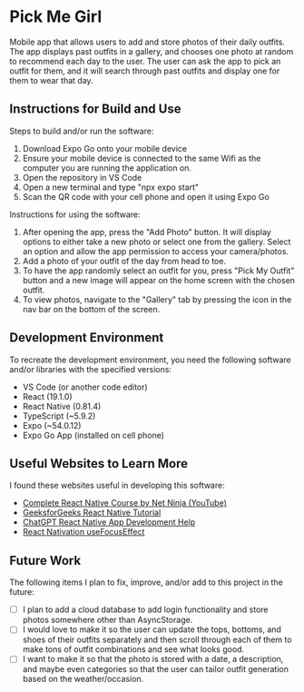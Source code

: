 # Pick Me Girl

Mobile app that allows users to add and store photos of their daily outfits. The app displays past outfits in a gallery, and chooses one photo at random to recommend each day to the user. The user can ask the app to pick an outfit for them, and it will search through past outfits and display one for them to wear that day.


## Instructions for Build and Use

Steps to build and/or run the software:

1. Download Expo Go onto your mobile device
2. Ensure your mobile device is connected to the same Wifi as the computer you are running the application on.
3. Open the repository in VS Code
4. Open a new terminal and type "npx expo start"
5. Scan the QR code with your cell phone and open it using Expo Go

Instructions for using the software:

1. After opening the app, press the "Add Photo" button. It will display options to either take a new photo or select one from the gallery. Select an option and allow the app permission to access your camera/photos.
2. Add a photo of your outfit of the day from head to toe.
3. To have the app randomly select an outfit for you, press "Pick My Outfit" button and a new image will appear on the home screen with the chosen outfit.
4. To view photos, navigate to the "Gallery" tab by pressing the icon in the nav bar on the bottom of the screen.


## Development Environment 

To recreate the development environment, you need the following software and/or libraries with the specified versions:

* VS Code (or another code editor)
* React (19.1.0)
* React Native (0.81.4)
* TypeScript (~5.9.2)
* Expo (~54.0.12)
* Expo Go App (installed on cell phone)

## Useful Websites to Learn More

I found these websites useful in developing this software:

* [Complete React Native Course by Net Ninja (YouTube)](https://www.youtube.com/playlist?list=PL4cUxeGkcC9hNTz3sxqGTfxAwU-DIHJd2)
* [GeeksforGeeks React Native Tutorial](https://www.geeksforgeeks.org/react-native/react-native-tutorial/)
* [ChatGPT React Native App Development Help](https://chatgpt.com/c/68e42698-b9ac-8328-a7a6-7941fbe6f154)
* [React Nativation useFocusEffect](https://reactnavigation.org/docs/use-focus-effect/)

## Future Work

The following items I plan to fix, improve, and/or add to this project in the future:

* [ ] I plan to add a cloud database to add login functionality and store photos somewhere other than AsyncStorage.
* [ ] I would love to make it so the user can update the tops, bottoms, and shoes of their outfits separately and then scroll through each of them to make tons of outfit combinations and see what looks good.
* [ ] I want to make it so that the photo is stored with a date, a description, and maybe even categories so that the user can tailor outfit generation based on the weather/occasion.